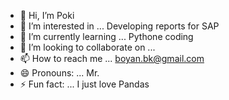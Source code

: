- 👋 Hi, I’m Poki
- 👀 I’m interested in ... Developing reports for SAP
- 🌱 I’m currently learning ... Pythone coding
- 💞️ I’m looking to collaborate on ...
- 📫 How to reach me ... boyan.bk@gmail.com
- 😄 Pronouns: ... Mr.
- ⚡ Fun fact: ... I just love Pandas 

<!---
poki224/poki224 is a ✨ special ✨ repository because its `README.md` (this file) appears on your GitHub profile.
You can click the Preview link to take a look at your changes.
--->
